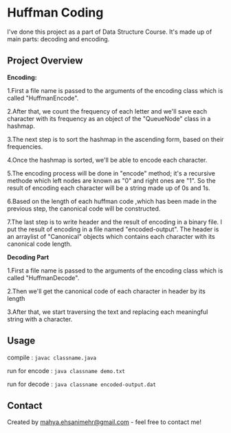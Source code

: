 # Huffman Coding
I've done this project as a part of Data Structure Course. It's made up of main parts: decoding and encoding.

## Project Overview
**Encoding:**

1.First a file name is passed to the arguments of the encoding class which is called "HuffmanEncode".

2.After that, we count the frequency of each letter and we'll save each character with its 
frequency as an object of the "QueueNode" class in a hashmap.

3.The next step is to sort the hashmap in the ascending form, based on their frequencies.

4.Once the hashmap is sorted, we'll be able to encode each character.

5.The encoding process will be done in "encode" method; it's a recursive methode which left nodes are known as "0"
and right ones are "1". So the result of encoding each character will be a string made up of 0s and 1s.

6.Based on the length of each huffman code ,which has been made in the previous step, the canonical code will be
constructed.

7.The last step is to write header and the result of encoding in a binary file. I put the result of encoding in a file
named "encoded-output". The header is an arraylist of "Canonical" objects which contains each character with its 
canonical code length.

**Decoding Part**

1.First a file name is passed to the arguments of the encoding class which is called "HuffmanDecode".

2.Then we'll get the canonical code of each character in header by its length

3.After that, we start traversing the text and replacing each meaningful string with a character.

## Usage
compile : `javac classname.java`

run for encode : `java classname demo.txt`

run for decode : `java classname encoded-output.dat`


## Contact
Created by [mahya.ehsanimehr@gmail.com](mailto:mahya.ehsanimehr@gmail.com) - feel free to contact me!